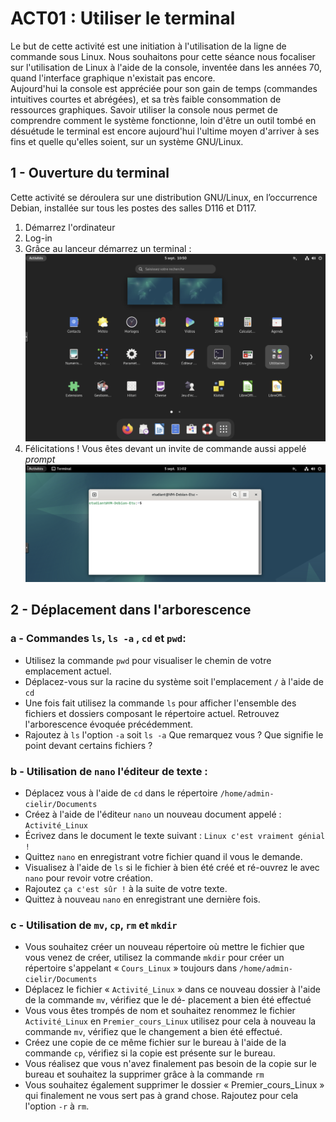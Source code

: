 # ACT01 : Utiliser le terminal

Le but de cette activité est une initiation à l'utilisation de la ligne de commande sous Linux. Nous souhaitons pour cette séance nous focaliser sur l'utilisation de Linux à l'aide de la console, inventée dans les années 70, quand l'interface graphique n'existait pas encore.<br/>Aujourd'hui la console est appréciée pour son gain de temps (commandes intuitives courtes et abrégées), et sa très faible consommation de ressources graphiques. Savoir utiliser la console nous permet de comprendre comment le système fonctionne, loin d'être un outil tombé en désuétude le terminal est encore aujourd'hui l'ultime moyen d'arriver à ses fins et quelle qu'elles soient, sur un système GNU/Linux.

## 1 - Ouverture du terminal

Cette activité se déroulera sur une distribution GNU/Linux, en l’occurrence Debian, installée sur tous les postes des salles D116 et D117.

1. Démarrez l'ordinateur
2. Log-in
3. Grâce au lanceur démarrez un terminal :
![](figures/screen_choix_term.png)
1. Félicitations ! Vous êtes devant un invite de commande aussi appelé *prompt*
![](figures/termPrompt.png)

## 2 - Déplacement dans l'arborescence

### a - Commandes ```ls```, ```ls -a``` , ```cd``` et ```pwd```:

* Utilisez la commande ```pwd``` pour visualiser le chemin de votre emplacement actuel.
* Déplacez-vous sur la racine du système soit l'emplacement ```/``` à l'aide de ```cd```
* Une fois fait utilisez la commande ```ls``` pour afficher l'ensemble des fichiers et dossiers composant le répertoire actuel. Retrouvez l'arborescence évoquée précédemment.
* Rajoutez à ```ls``` l'option ```-a``` soit ```ls -a``` Que remarquez vous ? Que signifie le point devant certains fichiers ?

### b - Utilisation de ```nano``` l'éditeur de texte :

* Déplacez vous à l'aide de ```cd``` dans le répertoire ```/home/admin-cielir/Documents```
* Créez à l'aide de l'éditeur ```nano``` un nouveau document appelé : ```Activité_Linux```
* Écrivez dans le document le texte suivant : ```Linux c'est vraiment génial !```
* Quittez ```nano``` en enregistrant votre fichier quand il vous le demande.
* Visualisez à l'aide de ```ls``` si le fichier à bien été créé et ré-ouvrez le avec ```nano``` pour revoir votre création.
* Rajoutez ```ça c'est sûr !``` à la suite de votre texte.
* Quittez à nouveau ```nano``` en enregistrant une dernière fois.

### c - Utilisation de ```mv```, ```cp```, ```rm``` et ```mkdir```

* Vous souhaitez créer un nouveau répertoire où mettre le fichier que vous venez de créer, utilisez la commande ```mkdir``` pour créer un répertoire s'appelant « ```Cours_Linux``` » toujours dans ```/home/admin-cielir/Documents```
* Déplacez le fichier « ```Activité_Linux``` » dans ce nouveau dossier à l'aide de la commande ```mv```, vérifiez que le dé-
placement a bien été effectué
* Vous vous êtes trompés de nom et souhaitez renommez le fichier ```Activité_Linux``` en ```Premier_cours_Linux``` utilisez pour cela à nouveau la commande ```mv```, vérifiez que le changement a bien été effectué.
* Créez une copie de ce même fichier sur le bureau à l'aide de la commande ```cp```, vérifiez si la copie est présente sur le bureau.
* Vous réalisez que vous n'avez finalement pas besoin de la copie sur le bureau et souhaitez la supprimer grâce à la commande ```rm```
* Vous souhaitez également supprimer le dossier « Premier_cours_Linux » qui finalement ne vous sert pas à grand chose. Rajoutez pour cela l'option ```-r``` à ```rm```.
